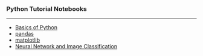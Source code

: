 ### Python Tutorial Notebooks
---

- [Basics of Python](https://github.com/fukuta-takenaka/pub_colab/blob/main/Basics_of_Python.ipynb)
- [pandas](https://github.com/fukuta-takenaka/pub_colab/blob/main/tutorial_pandas_numpy.ipynb)
- [matplotlib](https://github.com/fukuta-takenaka/pub_colab/blob/main/tutorial_matplotlib.ipynb)
- [Neural Network and Image Classification](https://github.com/fukuta-takenaka/pub_colab/blob/main/tutorial_image_classification.ipynb)
